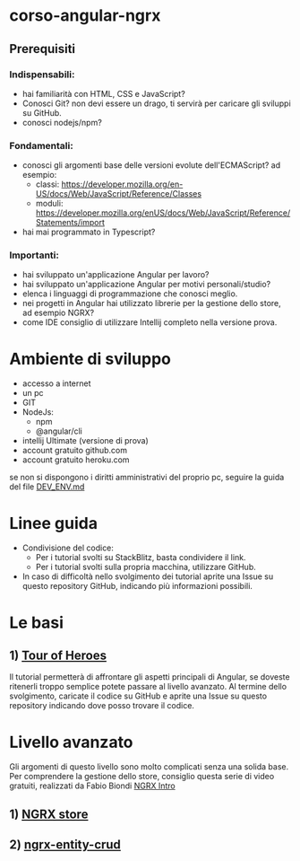 # corso-angular-ngrx
## Prerequisiti
### Indispensabili:
 - hai familiarità con HTML, CSS e JavaScript?
 - Conosci Git? non devi essere un drago, ti servirà per caricare gli sviluppi su GitHub.
 - conosci nodejs/npm?
    
### Fondamentali:
 - conosci gli argomenti base delle versioni evolute dell'ECMAScript? ad esempio:
    - classi: https://developer.mozilla.org/en-US/docs/Web/JavaScript/Reference/Classes
    - moduli: https://developer.mozilla.org/enUS/docs/Web/JavaScript/Reference/Statements/import
 - hai mai programmato in Typescript?

### Importanti:
 - hai sviluppato un'applicazione Angular per lavoro?
 - hai sviluppato un'applicazione Angular per motivi personali/studio?
 - elenca i linguaggi di programmazione che conosci meglio.
 - nei progetti in Angular hai utilizzato librerie per la gestione dello store, ad esempio NGRX?
 - come IDE consiglio di utilizzare Intellij completo nella versione prova.

# Ambiente di sviluppo
 - accesso a internet
 - un pc
 - GIT
 - NodeJs:
    - npm
    - @angular/cli
 - intellij Ultimate (versione di prova)
 - account gratuito github.com
 - account gratuito heroku.com
  
se non si dispongono i diritti amministrativi del proprio pc, seguire la guida del file [DEV_ENV.md](DEV_ENV.md)
 

# Linee guida
- Condivisione del codice:
   - Per i tutorial svolti su StackBlitz, basta condividere il link.
   - Per i tutorial svolti sulla propria macchina, utilizzare GitHub.
- In caso di difficoltà nello svolgimento dei tutorial aprite una Issue su questo repository GitHub, indicando più informazioni possibili.

# Le basi  
## 1) [Tour of Heroes](https://angular.io/tutorial)
Il tutorial permetterà di affrontare gli aspetti principali di Angular, se doveste ritenerli troppo semplice potete passare al livello avanzato. 
Al termine dello svolgimento, caricate il codice su GitHub e aprite una Issue su questo repository indicando dove posso trovare il codice.

# Livello avanzato 
Gli argomenti di questo livello sono molto complicati senza una solida base.  
Per comprendere la gestione dello store, consiglio questa serie di video gratuiti, realizzati da Fabio Biondi [NGRX Intro](https://www.youtube.com/watch?v=v8w6U3nRRFQ&list=PLUioGv_6G9YK-vpX9nY5P9qHaK3056KY3)
## 1) [NGRX store](https://ngrx.io/guide/store)
## 2) [ngrx-entity-crud](https://www.npmjs.com/package/ngrx-entity-crud)
